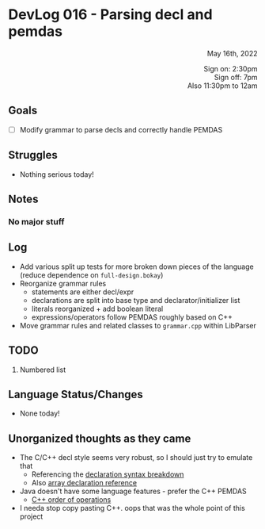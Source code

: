 # DevLog 016 - Parsing decl and pemdas
<div align="right">
May 16th, 2022

Sign on: 2:30pm\
Sign off: 7pm\
Also 11:30pm to 12am
</div>

## Goals
- [ ] Modify grammar to parse decls and correctly handle PEMDAS

## Struggles
- Nothing serious today!

## Notes
### No major stuff

## Log
- Add various split up tests for more broken down pieces of the language (reduce dependence on `full-design.bokay`)
- Reorganize grammar rules
  - statements are either decl/expr
  - declarations are split into base type and declarator/initializer list
  - literals reorganized + add boolean literal
  - expressions/operators follow PEMDAS roughly based on C++
- Move grammar rules and related classes to `grammar.cpp` within LibParser

## TODO
1. Numbered list

## Language Status/Changes
- None today!

## Unorganized thoughts as they came
- The C/C++ decl style seems very robust, so I should just try to emulate that
  - Referencing the [declaration syntax breakdown](https://en.cppreference.com/w/cpp/language/declaration)
  - Also [array declaration reference](https://en.cppreference.com/w/cpp/language/array)
- Java doesn't have some language features - prefer the C++ PEMDAS
  - [C++ order of operations](https://en.cppreference.com/w/cpp/language/operator_precedence)
- I needa stop copy pasting C++. oops that was the whole point of this project